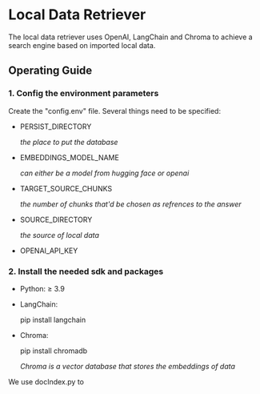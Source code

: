 # Local Data Retriever
The local data retriever uses OpenAI, LangChain and Chroma to achieve a search engine based on imported local data.

## Operating Guide
### 1.  Config the environment parameters
Create the "config.env" file. Several things need to be specified:
- PERSIST_DIRECTORY
    
    *the place to put the database*
- EMBEDDINGS_MODEL_NAME
    
    *can either be a model from hugging face or openai*
- TARGET_SOURCE_CHUNKS

    *the number of chunks that'd be chosen as refrences to the answer*
- SOURCE_DIRECTORY

    *the source of local data*
- OPENAI_API_KEY
### 2. Install the needed sdk and packages
- Python: ≥ 3.9
- LangChain: 
    
    pip install langchain
- Chroma:
    
    pip install chromadb

    *Chroma is a vector database that stores the embeddings of data*

We use docIndex.py to 